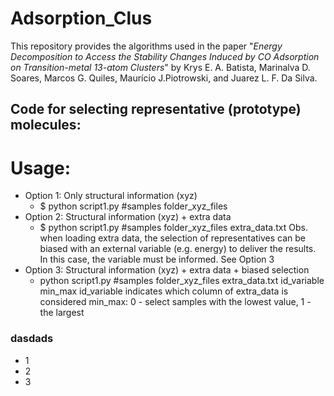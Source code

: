 # Adsorption_Clus

This repository provides the algorithms used in the paper "_Energy Decomposition to Access the Stability Changes Induced by CO Adsorption on Transition-metal 13-atom Clusters_" by Krys E. A. Batista, Marinalva D. Soares, Marcos G. Quiles, Maurício J.Piotrowski, and Juarez L. F. Da Silva. 

## Code for selecting representative (prototype) molecules:

# Usage:
* Option 1: Only structural information (xyz)
	* $ python script1.py #samples folder_xyz_files
* Option 2: Structural information (xyz) + extra data
	* $ python script1.py #samples folder_xyz_files extra_data.txt
		Obs. when loading extra data, the selection of representatives can be biased with an external variable (e.g. energy) to deliver the results. In this case, the variable must be informed. See Option 3
* Option 3: Structural information (xyz) + extra data + biased selection
	* python script1.py #samples folder_xyz_files extra_data.txt id_variable min_max
		id_variable indicates which column of extra_data is considered
		min_max: 0 - select samples with the lowest value, 1 - the largest




### dasdads

- 1
- 2
- 3
